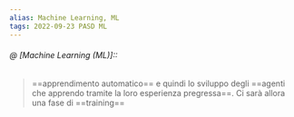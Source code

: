 ```yaml
---
alias: Machine Learning, ML
tags: 2022-09-23 PASD ML
---
```


###### @ [Machine Learning (ML)]::
> ==apprendimento automatico== e quindi lo sviluppo degli ==agenti che apprendo tramite la loro esperienza pregressa==. Ci sarà allora una fase di ==training==